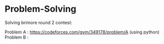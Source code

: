 # Problem-Solving

Solving brimore round 2 contest:

Problem A : https://codeforces.com/gym/349178/problem/A (using python)
Problem B : 
